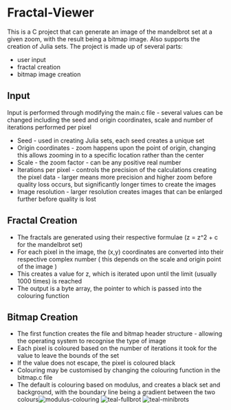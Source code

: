 # Fractal-Viewer
This is a C project that can generate an image of the mandelbrot set at a given zoom, with the result being a bitmap image. Also supports the creation of Julia sets.
The project is made up of several parts:
 - user input
 - fractal creation
 - bitmap image creation

## Input
Input is performed through modifying the main.c file - several values can be changed including the seed and origin coordinates, scale and number of iterations performed per pixel
 - Seed - used in creating Julia sets, each seed creates a unique set
 - Origin coordinates - zoom happens upon the point of origin, changing this allows zooming in to a specific location rather than the center
 - Scale - the zoom factor - can be any positive real number
 - Iterations per pixel - controls the precision of the calculations creating the pixel data - larger means more precision and higher zoom before quality loss occurs, but     significantly longer times to create the images
 - Image resolution - larger resolution creates images that can be enlarged further before quality is lost

## Fractal Creation
- The fractals are generated using their respective formulae (z = z^2 + c for the mandelbrot set)
- For each pixel in the image, the (x,y) coordinates are converted into their respective complex number ( this depends on the scale and origin point of the image )
- This creates a value for z, which is iterated upon until the limit (usually 1000 times) is reached
- The output is a byte array, the pointer to which is passed into the colouring function

## Bitmap Creation
- The first function creates the file and bitmap header structure - allowing the operating system to recognise the type of image
- Each pixel is coloured based on the number of iterations it took for the value to leave the bounds of the set
- If the value does not escape, the pixel is coloured black
- Colouring may be customised by changing the colouring function in the bitmap.c file
- The default is colouring based on modulus, and creates a black set and background, with the boundary line being a gradient between the two colours![modulus-colouring](https://user-images.githubusercontent.com/28735273/152503137-bbc51576-60c0-4b2f-a386-b861a1804209.png)
![teal-fullbrot](https://user-images.githubusercontent.com/28735273/152503138-7e5ab084-b303-467b-9c71-e952d3df2158.png)
![teal-minibrots](https://user-images.githubusercontent.com/28735273/152503140-d0636f0d-2d00-4516-8776-b2642c0cf093.png)
